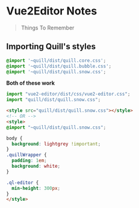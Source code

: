 # Vue2Editor Notes

> Things To Remember

## Importing Quill's styles

``` scss
@import '~quill/dist/quill.core.css';
@import '~quill/dist/quill.bubble.css';
@import '~quill/dist/quill.snow.css';
```

**Both of these work**

``` js
import "vue2-editor/dist/css/vue2-editor.css";
import "quill/dist/quill.snow.css";
```

``` html
<style src="quill/dist/quill.snow.css"></style>
<!-- OR -->
<style>
@import "~quill/dist/quill.snow.css";

body {
  background: lightgrey !important;
}
.quillWrapper {
  padding: 1em;
  background: white;
}

.ql-editor {
  min-height: 300px;
}
</style>
```